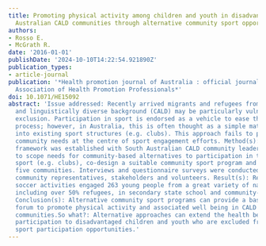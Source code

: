 ```yaml
---
title: Promoting physical activity among children and youth in disadvantaged South
  Australian CALD communities through alternative community sport opportunities
authors:
- Rosso E.
- McGrath R.
date: '2016-01-01'
publishDate: '2024-10-10T14:22:54.921890Z'
publication_types:
- article-journal
publication: '*Health promotion journal of Australia : official journal of Australian
  Association of Health Promotion Professionals*'
doi: 10.1071/HE15092
abstract: 'Issue addressed: Recently arrived migrants and refugees from a culturally
  and linguistically diverse background (CALD) may be particularly vulnerable to social
  exclusion. Participation in sport is endorsed as a vehicle to ease the resettlement
  process; however, in Australia, this is often thought as a simple matter of integration
  into existing sport structures (e.g. clubs). This approach fails to place actual
  community needs at the centre of sport engagement efforts. Method(s): A consultation
  framework was established with South Australian CALD community leaders and organisations
  to scope needs for community-based alternatives to participation in traditional
  sport (e.g. clubs), co-design a suitable community sport program and pilot it in
  five communities. Interviews and questionnaire surveys were conducted with participants,
  community representatives, stakeholders and volunteers. Result(s): Regular, free
  soccer activities engaged 263 young people from a great variety of nationalities,
  including over 50% refugees, in secondary state school and community-based sites.
  Conclusion(s): Alternative community sport programs can provide a basic but valuable
  forum to promote physical activity and associated well being in CALD and refugee
  communities.So what?: Alternative approaches can extend the health benefits of sport
  participation to disadvantaged children and youth who are excluded from traditional
  sport participation opportunities.'
---
```

